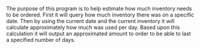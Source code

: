 The purpose of this program is to help estimate how much inventory needs to be ordered.
First it will query how much inventory there was on a specific date. 
Then by using the current date and the current inventory it will calculate approximately how much was used per day.
Based upon this calculation it will output an approximated amount to order to be able to last a specified number of days.